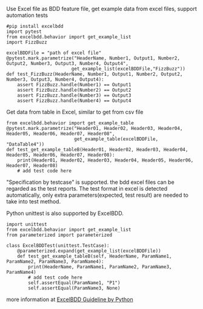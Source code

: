 Use Excel file as BDD feature file, get example data from excel files, support automation tests

```
#pip install excelbdd
import pytest
from excelbdd.behavior import get_example_list
import FizzBuzz

excelBDDFile = "path of excel file" 
@pytest.mark.parametrize("HeaderName, Number1, Output1, Number2, Output2, Number3, Output3, Number4, Output4",
                        get_example_list(excelBDDFile,"FizzBuzz"))
def test_FizzBuzz(HeaderName, Number1, Output1, Number2, Output2, Number3, Output3, Number4, Output4):
    assert FizzBuzz.handle(Number1) == Output1
    assert FizzBuzz.handle(Number2) == Output2
    assert FizzBuzz.handle(Number3) == Output3
    assert FizzBuzz.handle(Number4) == Output4
```    

Get data from table in Excel, similar to get from csv file

```
from excelbdd.behavior import get_example_table
@pytest.mark.parametrize("Header01, Header02, Header03, Header04, Header05, Header06, Header07, Header08",
                         get_example_table(excelBDDFile, "DataTable4"))
def test_get_example_tableB(Header01, Header02, Header03, Header04, Header05, Header06, Header07, Header08):
    print(Header01, Header02, Header03, Header04, Header05, Header06, Header07, Header08)
    # add test code here
```

"Specification by testcase" is supported. the bdd excel files can be regarded as the test reports. 
The test format in excel is detected automatically, only extra parameters(expected, test result) are needed to take into test method.

Python unittest is also supported by ExcelBDD.
```
import unittest
from excelbdd.behavior import get_example_list
from parameterized import parameterized

class ExcelBDDTest(unittest.TestCase):
    @parameterized.expand(get_example_list(excelBDDFile))
    def test_get_example_tableB(self, HeaderName, ParamName1, ParamName2, ParamName3, ParamName4):
        print(HeaderName, ParamName1, ParamName2, ParamName3, ParamName4)
        # add test code here
        self.assertEqual(ParamName1, "P1")
        self.assertEqual(ParamName3, None)

```

 
more information at [ExcelBDD Guideline by Python](https://dev.azure.com/simplopen/ExcelBDD/_wiki/wikis/ExcelBDD.wiki/80/ExcelBDD-Guideline-by-Python)